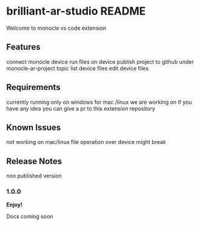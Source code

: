 # brilliant-ar-studio README

Welcome to monocle vs code extension

## Features
connect monocle device
run files on device
publish project to github under monocle-ar-project topic
list device files
edit device files 

## Requirements

currently running only on windows 
for mac /linux we are working on 
if you have any idea you can give a pr to this extension repository

## Known Issues

not working on mac/linux
file operation over device might break

## Release Notes
non published version

### 1.0.0


**Enjoy!**

Docs coming soon
